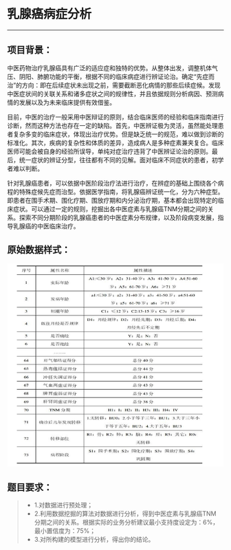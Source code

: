 # 乳腺癌病症分析

------

## 项目背景：

中医药物治疗乳腺癌具有广泛的适应症和独特的优势。从整体出发，调整机体气压、阴阳、肺腑功能的平衡，根据不同的临床病症进行辨证论治。确定“先症而治”的方向：即在后续症状未出现之前，需要截断恶化病情的那些后续症候。发现中医症状间的关联关系和诸多症状之间的规律性，并且依据规则分析病因、预测病情的发展以及为未来临床提供有效借鉴。

目前，中医的治疗一般采用中医辩证的原则，结合临床医师的经验和临床指南进行诊断，然而这种方法也存在一定的缺陷。首先，中医辨证极为灵活，虽然能处理患者复杂多变的临床症状，体现出治疗优势。但是缺乏统一的规范，难以做到诊断的标准化。其次，疾病的复杂性和体质的差异，造成病人是多种症素兼夹复合。临床医师可能会被自身的经验所误导，单纯对症治疗违背了中医辨证论治的原则。最后，统一症状的辨证分型，往往都有不同的见解。面对临床不同症状的患者，初学者难以判断。

针对乳腺癌患者，可以依据中医阶段治疗法进行治疗，在辨症的基础上围绕各个病程的特殊症候先症而治型。依据医学指南，将乳腺癌辨证统一化，分为六种症型。即患者在围手术期、围化疗期、围放疗期和内分泌治疗期，基本都会出现特定的临床症状。可以通过一定的规则，挖掘出各中医症素与乳腺癌TNM分期之间的关系。探索不同分期阶段的乳腺癌患者的中医症素分布规律，以及阶段病变发展，指导乳腺癌的中医临床治疗。

## 原始数据样式：
![dataSample](https://raw.githubusercontent.com/serea/DataMiningProject/master/dataSample.jpg)

## 题目要求：
>- 1.对数据进行预处理；
>- 2.利用数据挖掘的算法对数据进行分析，得到中医症素与乳腺癌TNM 分期之间的关系。根据实际的业务分析建议最小支持度设定为：6%，最小置信度为：75%；
>- 3.对所构建的模型进行分析，得出你的结论。
